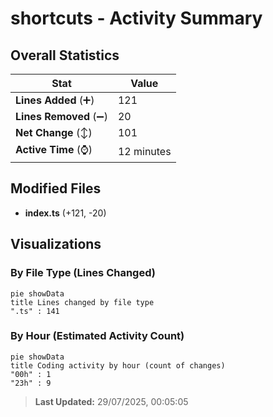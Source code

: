 # shortcuts - Activity Summary 

## Overall Statistics

| Stat                   | Value                                                             |
| ---------------------- | ----------------------------------------------------------------- |
| **Lines Added** (➕)   | 121                                          |
| **Lines Removed** (➖) | 20                                        |
| **Net Change** (↕)    | 101                |
| **Active Time** (⌚)   | 12 minutes |


## Modified Files
- **index.ts** (+121, -20)

## Visualizations

### By File Type (Lines Changed)

```mermaid
pie showData
title Lines changed by file type
".ts" : 141
```

### By Hour (Estimated Activity Count)

```mermaid
pie showData
title Coding activity by hour (count of changes)
"00h" : 1
"23h" : 9
```


> **Last Updated:** 29/07/2025, 00:05:05
